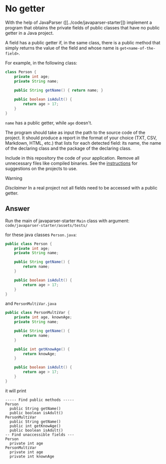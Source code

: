 # No getter

With the help of JavaParser ([[../code/javaparser-starter]]) implement a program that obtains the private fields of public classes that have no public getter in a Java project.

A field has a public getter if, in the same class, there is a public method that simply returns the value of the field and whose name is `get<name-of-the-field>`.

For example, in the following class:

```Java
class Person {
    private int age;
    private String name;
    
    public String getName() { return name; }

    public boolean isAdult() {
        return age > 17;
    }
}
```

`name` has a public getter, while `age` doesn't.

The program should take as input the path to the source code of the project. It should produce a report in the format of your choice (TXT, CSV, Markdown, HTML, etc.) that lists for each detected field: its name, the name of the declaring class and the package of the declaring class.

Include in this repository the code of your application. Remove all unnecessary files like compiled binaries. See the [instructions](../sujet.md) for suggestions on the projects to use.

> [!WARNING]
> *Disclaimer* In a real project not all fields need to be accessed with a public getter.

## Answer

Run the main of javaparser-starter `Main` class with argument: `code/javaparser-starter/assets/tests/`

for these java classes `Person.java`:

```java
public class Person {
    private int age;
    private String name;

    public String getName() {
        return name;
    }

    public boolean isAdult() {
        return age > 17;
    }
}
```

and `PersonMultiVar.java`

```java
public class PersonMultiVar {
    private int age, knownAge;
    private String name;

    public String getName() {
        return name;
    }

    public int getKnowAge() {
        return knowAge;
    }

    public boolean isAdult() {
        return age > 17;
    }
}
```

it will print

```text
----- Find public methods -----
Person
  public String getName()
  public boolean isAdult()
PersonMultiVar
  public String getName()
  public int getKnowAge()
  public boolean isAdult()
-- Find unaccessible fields ---
Person
  private int age
PersonMultiVar
  private int age
  private int knownAge
```

